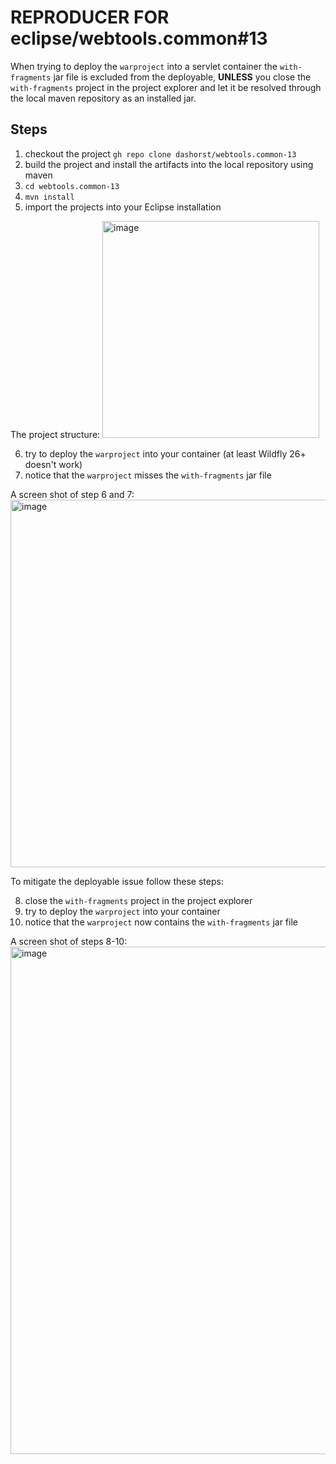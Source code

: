 # REPRODUCER FOR eclipse/webtools.common#13

When trying to deploy the `warproject` into a servlet container the `with-fragments` jar file is excluded from the deployable, **UNLESS** you close the `with-fragments` project in the project explorer and let it be resolved through the local maven repository as an installed jar.

## Steps

1. checkout the project `gh repo clone dashorst/webtools.common-13`
2. build the project and install the artifacts into the local repository using maven
3. `cd webtools.common-13`
4. `mvn install`
5. import the projects into your Eclipse installation

The project structure:
<img width="347" alt="image" src="https://github.com/user-attachments/assets/6bb4f198-7619-41d1-9bf2-fac3550950db" />

6. try to deploy the `warproject` into your container (at least Wildfly 26+ doesn't work)
7. notice that the `warproject` misses the `with-fragments` jar file

A screen shot of step 6 and 7:
<img width="588" alt="image" src="https://github.com/user-attachments/assets/714bb8b9-51fa-46d1-8b13-a814ffa9bd0e" />

To mitigate the deployable issue follow these steps:

8. close the `with-fragments` project in the project explorer
9. try to deploy the `warproject` into your container
10. notice that the `warproject` now contains the `with-fragments` jar file

A screen shot of steps 8-10:
<img width="812" alt="image" src="https://github.com/user-attachments/assets/beecf595-4a72-4cb5-b8cd-9781e4185b78" />
